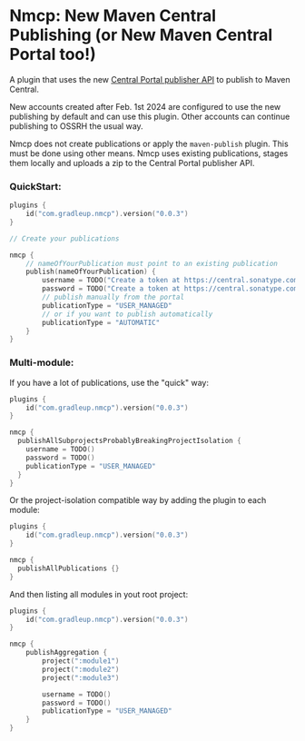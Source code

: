 # Nmcp: New Maven Central Publishing (or New Maven Central Portal too!)

A plugin that uses the new [Central Portal publisher API](https://central.sonatype.org/publish/publish-portal-api/) to publish to Maven Central.

New accounts created after Feb. 1st 2024 are configured to use the new publishing by default and can use this plugin. Other accounts can continue publishing to OSSRH the usual way.

Nmcp does not create publications or apply the `maven-publish` plugin. This must be done using other means. Nmcp uses existing publications, stages them locally and uploads a zip to the Central Portal publisher API. 

### QuickStart:

```kotlin
plugins {
    id("com.gradleup.nmcp").version("0.0.3")
}

// Create your publications

nmcp {
    // nameOfYourPublication must point to an existing publication
    publish(nameOfYourPublication) {
        username = TODO("Create a token at https://central.sonatype.com/account") 
        password = TODO("Create a token at https://central.sonatype.com/account")
        // publish manually from the portal
        publicationType = "USER_MANAGED"
        // or if you want to publish automatically
        publicationType = "AUTOMATIC"
    }
}
```

### Multi-module:

If you have a lot of publications, use the "quick" way:

```kotlin
plugins {
    id("com.gradleup.nmcp").version("0.0.3")
}

nmcp {
  publishAllSubprojectsProbablyBreakingProjectIsolation {
    username = TODO()
    password = TODO()
    publicationType = "USER_MANAGED"
  }
}
```

Or the project-isolation compatible way by adding the plugin to each module:

```kotlin
plugins {
    id("com.gradleup.nmcp").version("0.0.3")
}

nmcp {
  publishAllPublications {}
}
```

And then listing all modules in yout root project:

```kotlin
plugins {
    id("com.gradleup.nmcp").version("0.0.3")
}

nmcp {
    publishAggregation {
        project(":module1")
        project(":module2")
        project(":module3")

        username = TODO()
        password = TODO()
        publicationType = "USER_MANAGED"
    }
}
```